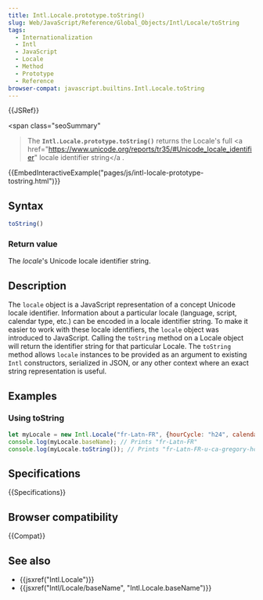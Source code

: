```yaml
---
title: Intl.Locale.prototype.toString()
slug: Web/JavaScript/Reference/Global_Objects/Intl/Locale/toString
tags:
  - Internationalization
  - Intl
  - JavaScript
  - Locale
  - Method
  - Prototype
  - Reference
browser-compat: javascript.builtins.Intl.Locale.toString
---
```

{{JSRef}}

<span class="seoSummary"

> The <strong><code>Intl.Locale.prototype.toString()</code></strong> returns the
> Locale's full <a
> href="https://www.unicode.org/reports/tr35/#Unicode_locale_identifier" locale
> identifier string</a .</span>

{{EmbedInteractiveExample("pages/js/intl-locale-prototype-tostring.html")}}

<!-- The source for this interactive example is stored in a GitHub repository. If you'd like to contribute to the interactive examples project, please clone https://github.com/mdn/interactive-examples and send us a pull request. -->

## Syntax

```js
toString()
```

### Return value

The _locale_'s Unicode locale identifier string.

## Description

The `locale` object is a JavaScript representation of a concept Unicode locale
identifier. Information about a particular locale (language, script, calendar
type, etc.) can be encoded in a locale identifier string. To make it easier to
work with these locale identifiers, the `locale` object was introduced to
JavaScript. Calling the `toString` method on a Locale object will return the
identifier string for that particular Locale. The `toString` method allows
`locale` instances to be provided as an argument to existing `Intl`
constructors, serialized in JSON, or any other context where an exact string
representation is useful.

## Examples

### Using toString

```js
let myLocale = new Intl.Locale("fr-Latn-FR", {hourCycle: "h24", calendar: "gregory"});
console.log(myLocale.baseName); // Prints "fr-Latn-FR"
console.log(myLocale.toString()); // Prints "fr-Latn-FR-u-ca-gregory-hc-h24"
```

## Specifications

{{Specifications}}

## Browser compatibility

{{Compat}}

## See also

- {{jsxref("Intl.Locale")}}
- {{jsxref("Intl/Locale/baseName", "Intl.Locale.baseName")}}
